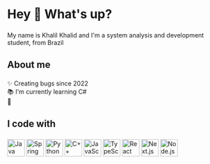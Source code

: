<h1 align="left">Hey 👋 What's up?</h1>

###

<p align="left">My name is Khalil Khalid and I'm a system analysis and development student, from Brazil</p>

###

<h2 align="left">About me</h2>

###

<p align="left">✨ Creating bugs since 2022 <br>📚 I'm currently learning C# <br>🎯 <br></p>

###

<h2 align="left">I code with</h2>

###
<img src="https://cdn.jsdelivr.net/gh/devicons/devicon/icons/java/java-original.svg" height="40" alt="Java logo" />
<img src="https://cdn.jsdelivr.net/gh/devicons/devicon/icons/spring/spring-original.svg" height="40" alt="Spring logo" />
<img src="https://cdn.jsdelivr.net/gh/devicons/devicon/icons/python/python-original.svg" height="40" alt="Python logo" />
<img src="https://cdn.jsdelivr.net/gh/devicons/devicon/icons/cplusplus/cplusplus-original.svg" height="40" alt="C++ logo" />
<img src="https://cdn.jsdelivr.net/gh/devicons/devicon/icons/javascript/javascript-original.svg" height="40" alt="JavaScript logo" />
<img src="https://cdn.jsdelivr.net/gh/devicons/devicon/icons/typescript/typescript-original.svg" height="40" alt="TypeScript logo" />
<img src="https://cdn.jsdelivr.net/gh/devicons/devicon/icons/react/react-original.svg" height="40" alt="React logo" />
<img src="https://cdn.jsdelivr.net/gh/devicons/devicon/icons/nextjs/nextjs-original.svg" height="40" alt="Next.js logo" />
<img src="https://cdn.jsdelivr.net/gh/devicons/devicon/icons/nodejs/nodejs-original.svg" height="40" alt="Node.js logo" />

###
